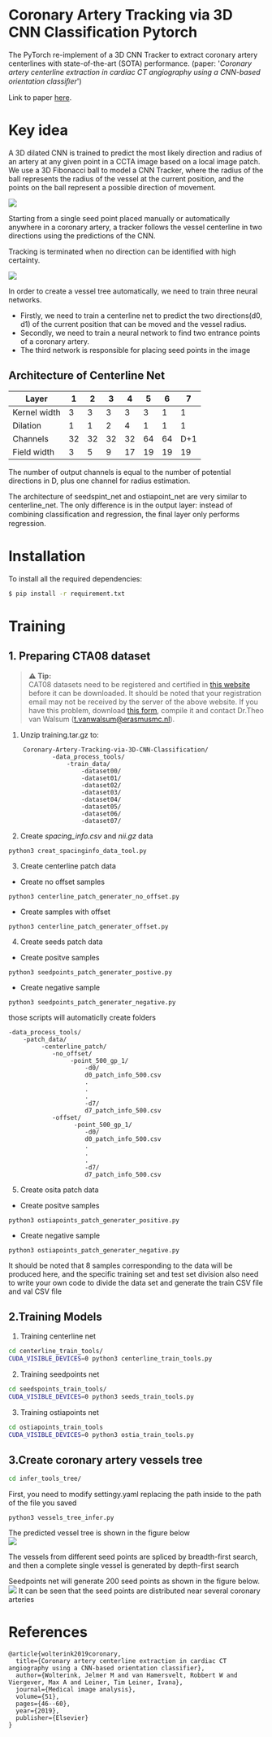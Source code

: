 # Coronary Artery Tracking via 3D CNN Classification Pytorch

The PyTorch re-implement of a 3D CNN Tracker to extract coronary artery centerlines with state-of-the-art (SOTA) performance. (paper: '_Coronary artery centerline extraction in cardiac CT angiography using a CNN-based orientation classiﬁer_')

Link to paper [here](https://www.sciencedirect.com/science/article/abs/pii/S1361841518308491). 

# Key idea

A 3D dilated CNN is trained to predict the most likely direction and radius of an artery at any given point in a CCTA image based on a local image patch.
We use a 3D Fibonacci ball to model a CNN Tracker, where the radius of the ball represents the radius of the vessel at the current position, and the points on the ball represent a possible direction of movement.


![](./example_images/boll.jpg)


Starting from a single seed point placed manually or automatically anywhere in a coronary artery, a tracker follows the vessel centerline in two directions using the predictions of the CNN. 

Tracking is terminated when no direction can be identified with high certainty.

![](./example_images/cnn_tracker.png) 


In order to create a vessel tree automatically, we need to train three neural networks. 
* Firstly, we need to train a centerline net to predict the two directions(d0, d1) of the current position that can be moved and the vessel radius. 
* Secondly, we need to train a neural network to find two entrance points of a coronary artery. 
* The third network is responsible for placing seed points in the image 

## Architecture of Centerline Net

|  Layer   | 1  | 2 |  3 | 4 | 5 | 6 | 7 |  
|  ----  | ----  | ---- | ---- | ---- | ---- | ---- | ---- |
| Kernel width  | 3 | 3 | 3 | 3 | 3 | 1 | 1 |
| Dilation  | 1 | 1 | 2 | 4 | 1 | 1 | 1 |
| Channels | 32 | 32 | 32 | 32 | 64 | 64 | D+1 |
| Field width | 3 | 5 | 9 | 17 | 19 | 19 | 19 |


The number of output channels is equal to the number of potential directions in D, plus one channel for radius estimation.

The architecture of seedspint_net and ostiapoint_net are very similar to centerline_net. The only difference is in the output layer: instead of combining classiﬁcation and regression, the ﬁnal layer only performs regression.


# Installation

To install all the required dependencies:

```bash
$ pip install -r requirement.txt
```
# Training

## 1. Preparing CTA08 dataset
 

> **⚠ Tip:**  
> CAT08 datasets need to be registered and certified in [this website](http://coronary.bigr.nl/centerlines/) before it can be downloaded. 
> It should be noted that your registration email may not be received by the server of the above website. 
> If you have this problem, download [this form](http://coronary.bigr.nl/centerlines/download/dataconfidentiality.pdf), compile it and contact Dr.Theo van Walsum (t.vanwalsum@erasmusmc.nl).

1. Unzip training.tar.gz to:
```
    Coronary-Artery-Tracking-via-3D-CNN-Classification/
            -data_process_tools/
                -train_data/
                    -dataset00/
                    -dataset01/
                    -dataset02/
                    -dataset03/
                    -dataset04/
                    -dataset05/
                    -dataset06/
                    -dataset07/
```


2. Create *spacing_info.csv* and *nii.gz* data
```
python3 creat_spacinginfo_data_tool.py
```


3. Create centerline patch data      

* Create no offset samples
```
python3 centerline_patch_generater_no_offset.py
```   

* Create samples with offset   
```                      
python3 centerline_patch_generater_offset.py
```

4. Create seeds patch data         

* Create positve samples
```
python3 seedpoints_patch_generater_postive.py     
```

* Create negative sample  
```  
python3 seedpoints_patch_generater_negative.py
```

those scripts will automaticlly create folders
```
-data_process_tools/
    -patch_data/
         -centerline_patch/
            -no_offset/
                 -point_500_gp_1/
                     -d0/
                     d0_patch_info_500.csv 
                     .
                     .
                     .
                     -d7/
                     d7_patch_info_500.csv
            -offset/
                  -point_500_gp_1/
                     -d0/
                     d0_patch_info_500.csv
                     .
                     .
                     .
                     -d7/
                     d7_patch_info_500.csv
```

5. Create osita patch data

* Create positve samples 
```
python3 ostiapoints_patch_generater_positive.py
```

* Create negative sample  
```  
python3 ostiapoints_patch_generater_negative.py
```

It should be noted that 8 samples corresponding to the data will be produced here, and the specific training set and test set division also need to write your own code to divide the data set and generate the train CSV file and val CSV file

                                         
## 2.Training Models

1. Training centerline net

```bash
cd centerline_train_tools/
CUDA_VISIBLE_DEVICES=0 python3 centerline_train_tools.py
```

2. Training seedpoints net

```bash
cd seedspoints_train_tools/
CUDA_VISIBLE_DEVICES=0 python3 seeds_train_tools.py
```

3. Training ostiapoints net

```bash
cd ostiapoints_train_tools
CUDA_VISIBLE_DEVICES=0 python3 ostia_train_tools.py 
```

## 3.Create coronary artery vessels tree
```bash
cd infer_tools_tree/
```

First, you need to modify settingy.yaml replacing the path inside to the path of the file you saved

```
python3 vessels_tree_infer.py
```        

The predicted vessel tree is shown in the figure below           
![](./example_images/vessels_tree.png)


The vessels from different seed points are spliced by breadth-first search, and then a complete single vessel is generated by depth-first search


Seedpoints net will generate 200 seed points as shown in the figure below. 
![](./example_images/seeds_points.jpg)
It can be seen that the seed points are distributed near several coronary arteries


# References

``` 
@article{wolterink2019coronary,
  title={Coronary artery centerline extraction in cardiac CT angiography using a CNN-based orientation classifier},
  author={Wolterink, Jelmer M and van Hamersvelt, Robbert W and Viergever, Max A and Leiner, Tim Leiner, Ivana},
  journal={Medical image analysis},
  volume={51},
  pages={46--60},
  year={2019},
  publisher={Elsevier}
}
```


